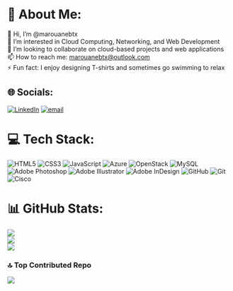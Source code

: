 # 💫 About Me:
👋 Hi, I’m @marouanebtx<br>👀 I’m interested in Cloud Computing, Networking, and Web Development<br>💞️ I’m looking to collaborate on cloud-based projects and web applications<br>📫 How to reach me: marouanebtx@outlook.com<br>⚡ Fun fact: I enjoy designing T-shirts and sometimes go swimming to relax


## 🌐 Socials:
[![LinkedIn](https://img.shields.io/badge/LinkedIn-%230077B5.svg?logo=linkedin&logoColor=white)](https://linkedin.com/in/marouanebtx) [![email](https://img.shields.io/badge/Email-D14836?logo=gmail&logoColor=white)](mailto:marouanebtx@outlook.com) 

# 💻 Tech Stack:
![HTML5](https://img.shields.io/badge/html5-%23E34F26.svg?style=for-the-badge&logo=html5&logoColor=white) ![CSS3](https://img.shields.io/badge/css3-%231572B6.svg?style=for-the-badge&logo=css3&logoColor=white) ![JavaScript](https://img.shields.io/badge/javascript-%23323330.svg?style=for-the-badge&logo=javascript&logoColor=%23F7DF1E) ![Azure](https://img.shields.io/badge/azure-%230072C6.svg?style=for-the-badge&logo=microsoftazure&logoColor=white) ![OpenStack](https://img.shields.io/badge/Openstack-%23f01742.svg?style=for-the-badge&logo=openstack&logoColor=white) ![MySQL](https://img.shields.io/badge/mysql-4479A1.svg?style=for-the-badge&logo=mysql&logoColor=white) ![Adobe Photoshop](https://img.shields.io/badge/adobe%20photoshop-%2331A8FF.svg?style=for-the-badge&logo=adobe%20photoshop&logoColor=white) ![Adobe Illustrator](https://img.shields.io/badge/adobe%20illustrator-%23FF9A00.svg?style=for-the-badge&logo=adobe%20illustrator&logoColor=white) ![Adobe InDesign](https://img.shields.io/badge/Adobe%20InDesign-49021F?style=for-the-badge&logo=adobeindesign&logoColor=FF3366) ![GitHub](https://img.shields.io/badge/github-%23121011.svg?style=for-the-badge&logo=github&logoColor=white) ![Git](https://img.shields.io/badge/git-%23F05033.svg?style=for-the-badge&logo=git&logoColor=white) ![Cisco](https://img.shields.io/badge/cisco-%23049fd9.svg?style=for-the-badge&logo=cisco&logoColor=black)
# 📊 GitHub Stats:
![](https://github-readme-stats.vercel.app/api?username=marouanebtx&theme=dark&hide_border=true&include_all_commits=false&count_private=false)<br/>
![](https://nirzak-streak-stats.vercel.app/?user=marouanebtx&theme=dark&hide_border=true)<br/>
![](https://github-readme-stats.vercel.app/api/top-langs/?username=marouanebtx&theme=dark&hide_border=true&include_all_commits=false&count_private=false&layout=compact)

### 🔝 Top Contributed Repo
![](https://github-contributor-stats.vercel.app/api?username=marouanebtx&limit=5&theme=dark&combine_all_yearly_contributions=true)

<!-- Proudly created with GPRM ( https://gprm.itsvg.in ) -->

<!-- - 👋 Hi, I’m @marouanebtx
- 👀 I’m interested in ...
- 🌱 I’m currently learning ...
- 💞️ I’m looking to collaborate on ...
- 📫 How to reach me ...
- 😄 Pronouns: ...
- ⚡ Fun fact: ... -->

<!---
marouanebtx/marouanebtx is a ✨ special ✨ repository because its `README.md` (this file) appears on your GitHub profile.
You can click the Preview link to take a look at your changes.
--->
